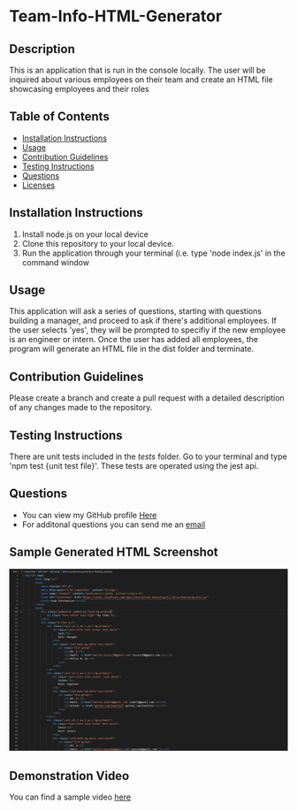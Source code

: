 # Team-Info-HTML-Generator 
## Description

This is an application that is run in the console locally. The user will be inquired about various employees on their team and create an HTML file showcasing employees and their roles

## Table of Contents

  * [Installation Instructions](#installation-instructions)
  * [Usage](#usage)
  * [Contribution Guidelines](#contribution-guidelines)
  * [Testing Instructions](#testing-instructions)
  * [Questions](#questions)
  * [Licenses](#licenses)

## Installation Instructions

1. Install node.js on your local device 
2. Clone this repository to your local device. 
3. Run the application through your terminal (i.e. type 'node index.js' in the command window

## Usage

This application will ask a series of questions, starting with questions building a manager, and proceed to ask if there's additional employees. If the user selects 'yes', they will be prompted to specifiy if the new employee is an engineer or intern. Once the user has added all employees, the program will generate an HTML file in the dist folder and terminate.

## Contribution Guidelines

Please create a branch and create a pull request with a detailed description of any changes made to the repository.

## Testing Instructions

There are unit tests included in the _tests_ folder. Go to your terminal and type 'npm test {unit test file}'. These tests are operated using the jest api.

## Questions

  * You can view my GitHub profile [Here](https://github.com/lucasz10)
  * For additonal questions you can send me an [email](mailto:lucas.zach10@gmail.com)

## Sample Generated HTML Screenshot

![Sample HTML Preview](./images/sample-html-generation.PNG)

## Demonstration Video

You can find a sample video [here](youtube.com)
